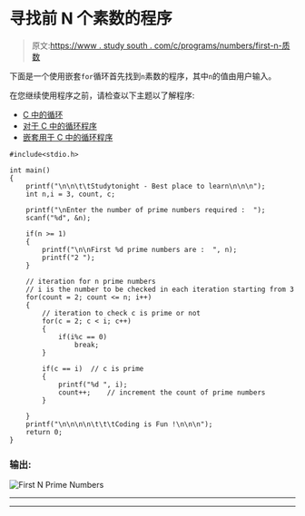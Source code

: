 # 寻找前 N 个素数的程序

> 原文:[https://www . study south . com/c/programs/numbers/first-n-质数](https://www.studytonight.com/c/programs/numbers/first-n-prime-numbers)

下面是一个使用嵌套`for`循环首先找到`n`素数的程序，其中`n`的值由用户输入。

在您继续使用程序之前，请检查以下主题以了解程序:

*   [C 中的循环](/c/loops-in-c.php)
*   [对于 C 中的循环程序](/c/programs/loop/for-loop)
*   [嵌套用于 C 中的循环程序](/c/programs/loop/nested-loops)

```
#include<stdio.h>

int main()
{
    printf("\n\n\t\tStudytonight - Best place to learn\n\n\n");
    int n,i = 3, count, c;

    printf("\nEnter the number of prime numbers required :  ");
    scanf("%d", &n);

    if(n >= 1)
    {
        printf("\n\nFirst %d prime numbers are :  ", n);
        printf("2 ");
    }

    // iteration for n prime numbers
    // i is the number to be checked in each iteration starting from 3
    for(count = 2; count <= n; i++)  
    {
        // iteration to check c is prime or not
        for(c = 2; c < i; c++)
        {
            if(i%c == 0)
                break;
        }

        if(c == i)  // c is prime
        {
            printf("%d ", i);
            count++;    // increment the count of prime numbers
        }

    }
    printf("\n\n\n\n\t\t\tCoding is Fun !\n\n\n");
    return 0;
}
```

### 输出:

![First N Prime Numbers](../Images/393ecc1adb34085eda5f515d72fc44c7.png)

* * *

* * *